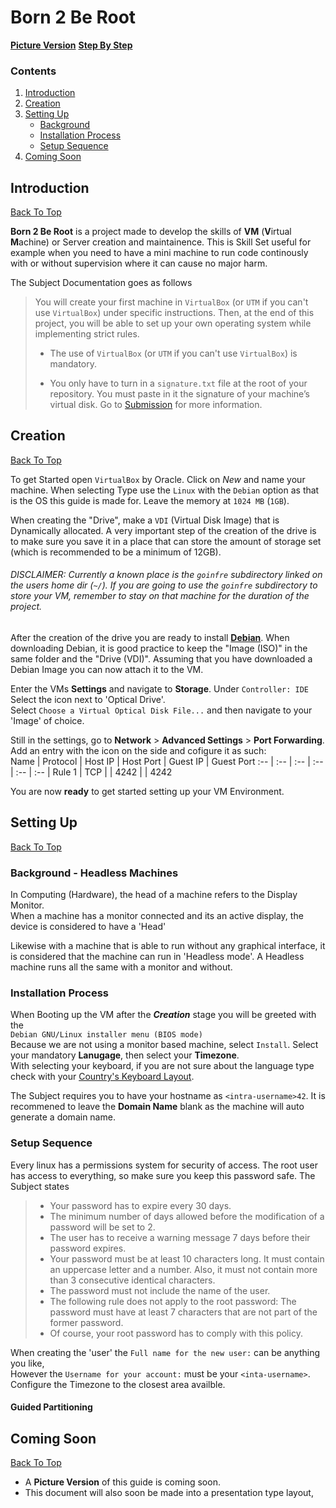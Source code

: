 # Born 2 Be Root
[**Picture Version**](#coming-soon)
[**Step By Step**](#coming-soon)

### Contents
  1. [Introduction](#introduction)
  2. [Creation](#creation)
  3. [Setting Up](#setting-up)
     - [Background](#background---headless-machines)
     - [Installation Process](#installation-process)
     - [Setup Sequence](#setup-sequence)
  4. [Coming Soon](#coming-soon)

## Introduction
[Back To Top](#born-2-be-root)

**Born 2 Be Root** is a project made to develop the skills of **VM** (**V**irtual **M**achine) or Server creation and maintainence.
This is Skill Set useful for example when you need to have a mini machine to run code continously with or without supervision where it can cause no major harm.

The Subject Documentation goes as follows
> You will create your first machine in `VirtualBox` (or `UTM` if you can't use `VirtualBox`)
> under specific instructions. Then, at the end of this project, you will be able to set up
> your own operating system while implementing strict rules.
>
> * The use of `VirtualBox` (or `UTM` if you can't use `VirtualBox`) is mandatory.
>
> * You only have to turn in a `signature.txt` file at the root of your repository.
> You must paste in it the signature of your machine’s virtual disk.
> Go to [Submission](#submission) for more information.

## Creation
[Back To Top](#born-2-be-root)

To get Started open `VirtualBox` by Oracle. Click on _New_ and name your machine.
When selecting Type use the `Linux` with the `Debian` option as that is the OS this guide is made for.
Leave the memory at `1024 MB` (`1GB`).

When creating the "Drive", make a `VDI` (Virtual Disk Image) that is Dynamically allocated.
A very important step of the creation of the drive is to
make sure you save it in a place that can store the amount of storage set (which is recommended to be a minimum of 12GB).
###### DISCLAIMER: Currently a known place is the `goinfre` subdirectory linked on the users home dir (`~/`). If you are going to use the `goinfre` subdirectory to store your VM, remember to stay on that machine for the duration of the project.

After the creation of the drive you are ready to install [**Debian**](<DEBIAN-Downloads.md>).
When downloading Debian, it is good practice to keep the "Image (ISO)" in the same folder and the "Drive (VDI)".
Assuming that you have downloaded a Debian Image you can now attach it to the VM.

Enter the VMs **Settings** and navigate to **Storage**. Under `Controller: IDE` Select the icon next to 'Optical Drive'.  
Select `Choose a Virtual Optical Disk File...` and then navigate to your 'Image' of choice.

Still in the settings, go to **Network** > **Advanced Settings** > **Port Forwarding**. Add an entry with the icon on the side and cofigure it as such:  
Name | Protocol | Host IP | Host Port | Guest IP | Guest Port
:-- | :-- | :-- | :-- | :-- | :-- |
Rule 1 | TCP | | 4242 | | 4242

You are now **ready** to get started setting up your VM Environment.

## Setting Up
[Back To Top](#born-2-be-root)
### Background - Headless Machines
In Computing (Hardware), the head of a machine refers to the Display Monitor.  
When a machine has a monitor connected and its an active display, the device is considered to have a 'Head'

Likewise with a machine that is able to run without any graphical interface,
it is considered that the machine can run in 'Headless mode'.
A Headless machine runs all the same with a monitor and without.


### Installation Process
When Booting up the VM after the ***Creation*** stage you will be greeted with the  
`Debian GNU/Linux installer menu (BIOS mode)`  
Because we are not using a monitor based machine, select `Install`. Select your mandatory **Lanugage**, then select your **Timezone**.  
With selecting your keyboard, if you are not sure about the language type check with your [Country's Keyboard Layout](https://en.wikipedia.org/wiki/Keyboard_layout).

The Subject requires you to have your hostname as `<intra-username>42`.
It is recommened to leave the **Domain Name** blank as the machine will auto generate a domain name.

### Setup Sequence
Every linux has a permissions system for security of access.
The root user has access to everything, so make sure you keep this password safe.
The Subject states
> * Your password has to expire every 30 days.  
> * The minimum number of days allowed before the modification of a password will be set to 2.  
> * The user has to receive a warning message 7 days before their password expires.  
> * Your password must be at least 10 characters long. It must contain an uppercase letter and a number.
> Also, it must not contain more than 3 consecutive identical characters.  
> * The password must not include the name of the user.  
> * The following rule does not apply to the root password: The password must have at least 7 characters that are not part of the former password.  
> * Of course, your root password has to comply with this policy.

When creating the 'user' the `Full name for the new user:` can be anything you like,  
However the `Username for your account:` must be your `<inta-username>`.  
Configure the Timezone to the closest area availble.

#### Guided Partitioning


## Coming Soon
[Back To Top](#born-2-be-root)

 * A **Picture Version** of this guide is coming soon.
 * This document will also soon be made into a presentation type layout,
